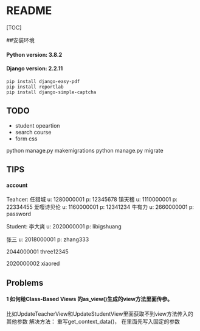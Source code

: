 # README

[TOC]

##安装环境

#### Python version: 3.8.2

#### Django version: 2.2.11

```shell
pip install django-easy-pdf
pip install reportlab
pip install django-simple-captcha
```

## TODO

- student opeartion
- search course
- form css



python manage.py makemigrations
python manage.py migrate

## TIPS

#### account

Teahcer:
任猎城
u: 1280000001
p: 12345678
镇天稽
u: 1110000001
p: 22334455
爱嘤诗贝伦
u: 1160000001
p: 12341234
牛有力
u: 2660000001
p: password



Student:
李大爽
u: 2020000001
p: libigshuang

张三
u: 2018000001
p: zhang333


2044000001
three12345

2020000002
xiaored



## Problems

#### 1 如何给Class-Based Views 的as_view()生成的view方法里面传参。

比如UpdateTeacherView和UpdateStudentView里面获取不到view方法传入的其他参数
解决方法： 重写get_context_data()， 在里面先写入固定的参数